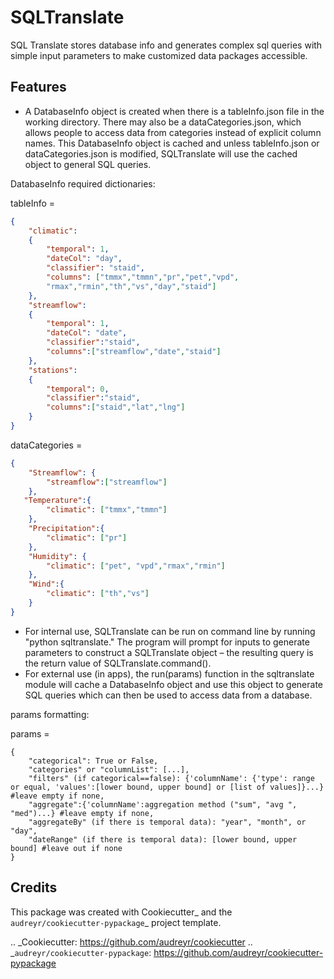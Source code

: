 SQLTranslate
============

SQL Translate stores database info and generates complex sql queries with simple input parameters to make customized data packages accessible.

Features
--------
- A DatabaseInfo object is created when there is a tableInfo.json file in the working directory. There may also be a dataCategories.json, which allows people to access data from categories instead of explicit column names. This DatabaseInfo object is cached and unless tableInfo.json or dataCategories.json is modified, SQLTranslate will use the cached object to general SQL queries.

DatabaseInfo required dictionaries:

tableInfo = 
```json
{
    "climatic":                                       
    {                                                 
        "temporal": 1,
        "dateCol": "day",                          
        "classifier": "staid",
        "columns": ["tmmx","tmmn","pr","pet","vpd",
        "rmax","rmin","th","vs","day","staid"]
    },
    "streamflow":                                     
    {                                                 
        "temporal": 1,
        "dateCol": "date",                             
        "classifier":"staid",
        "columns":["streamflow","date","staid"]
    },
    "stations":                                       
    {
        "temporal": 0,
        "classifier":"staid",
        "columns":["staid","lat","lng"]
    }
}
```

dataCategories = 
```json
{
    "Streamflow": {
        "streamflow":["streamflow"]
    },
   "Temperature":{
        "climatic": ["tmmx","tmmn"]
    },
    "Precipitation":{
        "climatic": ["pr"]
    },
    "Humidity": {
        "climatic": ["pet", "vpd","rmax","rmin"]
    },
    "Wind":{
        "climatic": ["th","vs"]
    }
}
```
- For internal use, SQLTranslate can be run on command line by running "python sqltranslate." The program will prompt for inputs to generate parameters to construct a SQLTranslate object – the resulting query is the return value of SQLTranslate.command().
- For external use (in apps), the run(params) function in the sqltranslate module will cache a DatabaseInfo object and use this object to generate SQL queries which can then be used to access data from a database. 

params formatting:

params = 
```
{
    "categorical": True or False,
    "categories" or "columnList": [...],
    "filters" (if categorical==false): {'columnName': {'type': range or equal, 'values':[lower bound, upper bound] or [list of values]}...} #leave empty if none,
    "aggregate":{'columnName':aggregation method ("sum", "avg ", "med")...} #leave empty if none,
    "aggregateBy" (if there is temporal data): "year", "month", or "day",
    "dateRange" (if there is temporal data): [lower bound, upper bound] #leave out if none
}
```
Credits
-------

This package was created with Cookiecutter_ and the `audreyr/cookiecutter-pypackage`_ project template.

.. _Cookiecutter: https://github.com/audreyr/cookiecutter
.. _`audreyr/cookiecutter-pypackage`: https://github.com/audreyr/cookiecutter-pypackage
